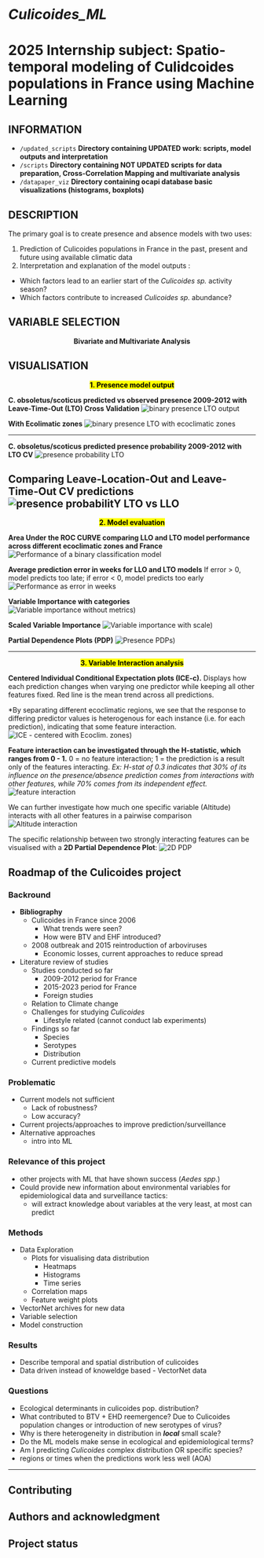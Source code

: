 # _Culicoides_ML_

# 2025 Internship subject: **Spatio-temporal modeling of Culidcoides populations in France using Machine Learning**

## INFORMATION
- `/updated_scripts`
    **Directory containing UPDATED work: scripts, model outputs and interpretation**
- `/scripts`
    **Directory containing NOT UPDATED scripts for data preparation, Cross-Correlation Mapping and multivariate analysis**
- `/datapaper_viz`
    **Directory containing ocapi database basic visualizations (histograms, boxplots)**
## DESCRIPTION
The primary goal is to create presence and absence models with two uses:
1) Prediction of Culicoides populations in France in the past, present and future using available climatic data
2) Interpretation and explanation of the model outputs : 
-   Which factors lead to an earlier start of the *Culicoides sp.* activity season? 
-   Which factors contribute to increased *Culicoides sp.* abundance?

## VARIABLE SELECTION
**<p align="center">Bivariate and Multivariate Analysis** </p>





## VISUALISATION
**<p align="center"> <mark>1. Presence model output </mark>** </p>

**C. obsoletus/scoticus predicted vs observed presence 2009-2012 with Leave-Time-Out (LTO) Cross Validation**
![binary presence LTO output](./updated_scripts/plots/interpretation/model/presence/binary_LTO.jpeg)

**With Ecolimatic zones**
![binary presence LTO with ecoclimatic zones](./updated_scripts/plots/interpretation/model/presence/eco_cli_year/binary_LTO_ecocli.jpeg)

-----------------------------------
**C. obsoletus/scoticus predicted presence probability 2009-2012 with LTO CV**
![presence probability LTO](./updated_scripts/plots/interpretation/model/presence/presence_LTO_probability.jpeg)

**Comparing Leave-Location-Out and Leave-Time-Out CV predictions**
![presence probabilitY LTO vs LLO](./updated_scripts/plots/interpretation/model/presence/LLTO_probability.jpeg)
-----------------------------------
**<p align="center"> <mark>2. Model evaluation </mark>** </p>
 
**Area Under the ROC CURVE comparing LLO and LTO model performance across different ecoclimatic zones and France**
![Performance of a binary classification model](./updated_scripts/plots/interpretation/model/presence/ROC_AUC_LLO_LTO.jpeg)

**Average prediction error in weeks for LLO and LTO models**
If error > 0, model predicts too late;
if error < 0, model predicts too early
![Performance as error in weeks](./updated_scripts/plots/interpretation/model/presence/prediction_error_in_weeks_LLTO.jpeg)

**Variable Importance with categories**
![Variable importance without metrics)](./updated_scripts/plots/interpretation/model/presence/VIP_presence_no_metrics.jpeg)

**Scaled  Variable Importance**
![Variable importance with scale)](./updated_scripts/plots/interpretation/model/presence/VarImp_presence.jpeg)


**Partial Dependence Plots (PDP)**
![Presence PDPs)](./updated_scripts/plots/interpretation/model/presence/PDP_presence.jpeg)

-----------------------------------
**<p align="center"> <mark>3. Variable Interaction analysis</mark>** </p>
**Centered Individual Conditional Expectation plots (ICE-c).**
Displays how each prediction changes when varying one predictor while keeping all other features fixed.
Red line is the mean trend across all predictions.

*By separating different ecoclimatic regions, we see that the response to differing predictor values is heterogenous for each instance (i.e. for each prediction), indicating that some feature interaction.
![ICE - centered with Ecoclim. zones)](./updated_scripts/plots/interpretation/model/presence/ICE_presence_ecocli.jpeg)

**Feature interaction can be investigated through the H-statistic, which ranges from 0 - 1.**
0 = no feature interaction; 
1 = the prediction is a result only of the features interacting.
*Ex: H-stat of 0.3 indicates that 30% of its influence on the presence/absence prediction comes from interactions with other features, while 70% comes from its independent effect.*
![feature interaction](./updated_scripts/plots/interpretation/model/presence/feature_interaction_presence.jpeg)
    
We can further investigate how much one specific variable (Altitude) interacts with all other features in a pairwise comparison
![Altitude interaction](./updated_scripts/plots/interpretation/model/presence/altitude_feature_int.jpeg)

The specific relationship between two strongly interacting features can be visualised with a **2D Partial Dependence Plot**:
![2D PDP](./updated_scripts/plots/interpretation/model/presence/betail_altitude_pdp.jpeg)









## Roadmap of the **Culicoides project**

### **Backround**
- **Bibliography**
    - Culicoides in France since 2006
        - What trends were seen?
        - How were BTV and EHF introduced?
    - 2008 outbreak and 2015 reintroduction of arboviruses
        - Economic losses, current approaches to reduce spread
- Literature review of studies
    - Studies conducted so far
        - 2009-2012 period for France
        - 2015-2023 period for France
        - Foreign studies
    - Relation to Climate change
    - Challenges for studying *Culicoides*
        - Lifestyle related (cannot conduct lab experiments)
    - Findings so far
        - Species
        - Serotypes
        - Distribution
    - Current predictive models

### **Problematic**
- Current models not sufficient
    - Lack of robustness?
    - Low accuracy?
- Current projects/approaches to improve prediction/surveillance
- Alternative approaches
    - intro into ML

### **Relevance of this project**
- other projects with ML that have shown success (*Aedes spp*.)
- Could provide new information about environmental variables for epidemiological data and surveillance tactics:
    - will extract knowledge about variables at the very least, at most can predict

### **Methods**
- Data Exploration
    - Plots for visualising data distribution
        - Heatmaps
        - Histograms
        - Time series
    - Correlation maps
    - Feature weight plots
- VectorNet archives for new data
- Variable selection
- Model construction

### **Results**
- Describe temporal and spatial distribution of culicoides
- Data driven instead of knoweldge based - VectorNet data

### **Questions**
- Ecological determinants in culicoides pop. distribution?
- What contributed to BTV + EHD reemergence? Due to Culicoides population changes or introduction of new serotypes of virus?
- Why is there heterogeneity in distribution in ***local*** small scale?
- Do the ML models make sense in ecological and epidemiological terms?
- Am I predicting *Culicoides* complex distribution OR specific species?
- regions or times when the predictions work less well (AOA)

----

## Contributing

## Authors and acknowledgment

## Project status

